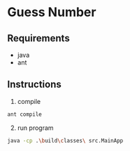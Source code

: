 # Guess Number

## Requirements

- java
- ant


## Instructions

1. compile 

```bash
ant compile
```

2. run program

```bash
java -cp .\build\classes\ src.MainApp
```

